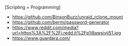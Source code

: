 [Scripting + Programming]
- https://github.com/BinsonBuzz/unraid_rclone_mount
- https://github.com/bermi/password-generator
- https://www.reddit.com/media?url=https%3A%2F%2Fi.redd.it%2Fp1i8awsivji51.jpg
- https://www.guardara.com/
